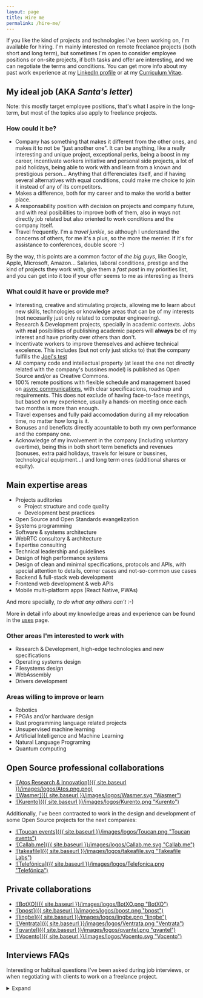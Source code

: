 ```yaml
---
layout: page
title: Hire me
permalink: /hire-me/
---
```


If you like the kind of projects and technologies I've been working on, I'm
available for hiring. I'm mainly interested on remote freelance projects (both
short and long term), but sometimes I'm open to consider employee positions or on-site projects, if both tasks and offer are interesting, and we can negotiate
the terms and conditions. You can get more info about my past work experience at
my [LinkedIn profile](https://www.linkedin.com/in/piranna/) or at my
[Curriculum Vitae](https://www.dropbox.com/s/0jo5lizq0xp0j39/Leganes-Combarro_Jesus_resume.pdf).

## My ideal job (AKA *Santa's letter*)

Note: this mostly target employee positions, that's what I aspire in the
long-term, but most of the topics also apply to freelance projects.

### How could it be?

- Company has something that makes it different from the other ones, and makes
  it to not be "just another one". It can be anything, like a really interesting
  and unique project, exceptional perks, being a boost in my career, incentivate
  workers initiative and personal side projects, a lot of paid holidays, being
  able to work with and learn from a known and prestigious person... Anything
  that differenciates itself, and if having several alternatives with equal
  conditions, could make me choice to join it instead of any of its competitors.
- Makes a difference, both for my career and to make the world a better place.
- A responsability position with decision on projects and company future, and
  with real posibilities to improve both of them, also in ways not directly job
  related but also oriented to work conditions and the company itself.
- Travel frequently. I'm a *travel junkie*, so although I understand the
  concerns of others, for me it's a plus, so the more the merrier. If it's for
  assistance to conferences, double score :-)

By the way, this points are a common factor of *the big guys*, like Google,
Apple, Microsoft, Amazon... Salaries, laboral conditions, prestige and the kind
of projects they work with, give them a *fast past* in my priorities list, and
you can get into it too if your offer seems to me as interesting as theirs

### What could it have or provide me?

- Interesting, creative and stimulating projects, allowing me to learn about new
  skills, technologies or knowledge areas that can be of my interests (not
  necesarily just only related to computer engineering).
- Research & Development projects, specially in academic contexts. Jobs with
  **real** posibilities of publishing academic papers will **always** be of my
  interest and have priority over others than don't.
- Incentivate workers to improve themselves and achieve technical excelence.
  This includes (but not only just sticks to) that the company fulfills the
  [Joel's test](https://www.joelonsoftware.com/2000/08/09/the-joel-test-12-steps-to-better-code/)
- All company code and intellectual property (at least the one not directly
  related with the company's bussines model) is published as Open Source and/or
  as Creative Commons.
- 100% remote positions with flexible schedule and management based on
  [async communications](https://doist.com/blog/asynchronous-communication/),
  with clear specificacions, roadmap and requirements. This does not exclude of
  having face-to-face meetings, but based on my experience, usually a hands-on
  meeting once each two months is more than enough.
- Travel expenses and fully paid accomodation during all my relocation time, no
  matter how long is it.
- Bonuses and beneficts directly acountable to both my own performance and the
  company one.
- Acknowledge of my involvement in the company (including voluntary overtime),
  being this in both short term beneficts and revenues (bonuses, extra paid
  holidays, travels for leisure or bussines, technological equipment...) and
  long term ones (additional shares or equity).

## Main expertise areas

- Projects auditories
  - Project structure and code quality
  - Development best practices
- Open Source and Open Standards evangelization
- Systems programming
- Software & systems architecture
- WebRTC consultory & architecture
- Expertise consulting
- Technical leadership and guidelines
- Design of high performance systems
- Design of clean and minimal specifications, protocols and APIs, with special
  attention to details, corner cases and not-so-common use cases
- Backend & full-stack web development
- Frontend web development & web APIs
- Mobile multi-platform apps (React Native, PWAs)

And more specially, *to do what any others can't* :-)

More in detail info about my knowledge areas and experience can be found in the
[uses](uses.md) page.

### Other areas I'm interested to work with

- Research & Development, high-edge technologies and new specifications
- Operating systems design
- Filesystems design
- WebAssembly
- Drivers development

### Areas willing to improve or learn

- Robotics
- FPGAs and/or hardware design
- Rust programming language related projects
- Unsupervised machine learning
- Artificial Intelligence and Machine Learning
- Natural Language Programing
- Quantum computing

## Open Source professional collaborations

- [![Atos Research & Innovation]({{ site.baseurl }}/images/logos/Atos.png.png)](https://atos.net/en/about-us/innovation-and-research)
- [![Wasmer]({{ site.baseurl }}/images/logos/Wasmer.svg "Wasmer")](https://wasmer.io/)
- [![Kurento]({{ site.baseurl }}/images/logos/Kurento.png "Kurento")](https://www.kurento.org/)

Additionally, I've been contracted to work in the design and development of some
Open Source projects for the next companies:

- [![Toucan events]({{ site.baseurl }}/images/logos/Toucan.png "Toucan events")](http://toucan.events/)
- [![Callab.me]({{ site.baseurl }}/images/logos/Callab.me.svg "Callab.me")](https://callab.me/)
- [![takeafile]({{ site.baseurl }}/images/logos/takeafile.svg "Takeafile Labs")](https://takeafile.com)
- [![Telefónica]({{ site.baseurl }}/images/logos/Telefonica.png "Telefónica")](https://www.telefonica.com)

## Private collaborations

- [![BotXO]({{ site.baseurl }}/images/logos/BotXO.png "BotXO")](https://www.botxo.ai/)
- [![bpost]({{ site.baseurl }}/images/logos/bpost.png "bpost")](https://www.bpost.be/)
- [![lingbe]({{ site.baseurl }}/images/logos/lingbe.png "lingbe")](https://lingbe.com/)
- [![Ventrata]({{ site.baseurl }}/images/logos/Ventrata.png "Ventrata")](https://ventrata.com/)
- [![qvantel]({{ site.baseurl }}/images/logos/qvantel.png "qvantel")](https://www.qvantel.com/)
- [![Vocento]({{ site.baseurl }}/images/logos/Vocento.svg "Vocento")](https://www.vocento.com/)

## Interviews FAQs

Interesting or habitual questions I've been asked during job interviews, or when
negotiating with clients to work on a freelance project.

<details>
  <summary>Expand</summary>

### 🤝 Introduction questions

#### Why should I hire you? What makes you different from other candidates?

Computers engineering has been my vocation since I was 14 years old, and since
then I've been involved with computers in a lot of aspects, like being one of
the most active member of MadridWireless and AlcorcónWireless citizen wireless
groups or [Madrid Macintosh Users Group](http://gumcam.org), or being one of the
founder member of [Robotic and Domotic Spain Association](https://www.arde.cc).
I've been working as computers programmer professionally since 17 years old, and
also being involved in Open Source communities since then. I love puzzles and
anything that can be an intellectual challenge to me (that's one of the reasons
I started to learn chinese), and for me programing is like a sort of creative
jigsaw. Due to that, I've been involved in the development of more than 300 Open
Source projects, some of them awarded in national championships, and also I've
being invited to do keynotes and stand-up at several national conferences, and
I'm proud to say that I have been able to work all my life in my true passion.

My background has provided me a lot of experience and knowledge in almost all
computers engineering areas, both professionally or in side projects, so I can
be able to understand the implications of each decision at several levels (extra
costs, delays, performance issues, bandwidth usage, user experience, possible
bottlenecks...), and clearly explain the systems tradeoffs and business
implications that are derived for each one of them. I love high edge technology
and to know how everything works and what's able to do. This gives me a tendency
to put technology on its limits, sometimes unconsciosly and anothers on
purposse, by using the code or service beyond the developer original intention,
but also to find and use the most concise, specific and idiomatic way of doing
the things by using any available feature or design decision that can help to
write a clean and maintenable code, that usually leads me to find bugs and usage
corner cases. That also has lead myself to put high attention on code quality
and to develop simple and minimal APIs in all the code I develop, and to enforce
that high quality standards on others.

#### What do your think about code tests? Do you do take-home code assignements?

Short answer: **NO**.

Long answer:

I have no problems about doing technical interviews, but I have a "no unpaid
code tests" policy, that apply to both pair-coding tests but more specially
take-home code assignements. I have more than 16 years of Open Source code in my
[Github account](https://github.com/piranna) and my
[projects portfolio](projects.md), that clearly show my capabilities and code
quality standards, and the time I spend on your code tests is money I'm not
earning on my freelance projects, or time I'm not with my friends, family or
hobbies.

If you consider that's not enought and need to check yourself my work, you can
contract me for some hours as a freelance to do an actual task in your code
base, so you can evaluate my work on first hand. If you *still* insists that I
need to do an unpaid code test or take-home code assignement, for me it's an
almost instant discard of your offer, specially if I'm told so at the end of an
interview instead of tell me how the full selection process is before hand.
That's rude, and I feel betrayed by you making waste my time, and it shows how
low do you value your employees-to-be work-life balance if you don't respect it
starting at the selection process.

By the way, *big guys* like Google, Apple, Microsoft, IBM, Amazon, Facebook,
Ebay... **don't** do code tests, but instead they do in-site technical
interviews, paying flight tickets and hotel rooms if needed. They *value* their
employees and candidates time and invest in them, so don't be more *picky* than
them, and show that you are truly interested in your candidates too.

#### Where are you located?

I travel frequently and don't have a fixed location. Mostly I'm living in
western Europe (UTC to UTC+2 timezones), but I'm also frequently visiting United
Arabic Emirates and India (UTC+4 and UTC+5.5 timezones).

If your question is related to adjust your salary offer to life level costs, you
can target your offer to the region of London, Great Britain for western Europe
projects, and Abu Dhabi, United Arabic Emirates for middle East and Asia based
projects.

#### Are you available to relocate?

I'm interested mostly just only on 100% remote positions, specially regarding
freelance projects. I can consider in-site or hybrid job positions or reloation
depending of the conditions, mandatory ones are:

- job location needs to be easily accesible in public transport, or company
  provides a driver, cab or taxi. All transport costs will be paid by the
  company
- daily conmute time will be considered part of my paid working hours, being
  that regular or extra ones depending of the assigned schedule. Conmute hours
  can be compensated as extra paid holidays or free days too
- all this conditions needs to be specified in the contract

Additionally, for in-site or hybrid job positions:

- in **Madrid (Spain) area**, company will pay meal diets for all the days I
  would need to be presentially
- in **outside of Madrid area**, company will pay both arrive and leave flight
  or train tickets (also if it's in a daily or weekly basis), and accomodation
  for all the time I would need to be presentially

Finally, if due to costs, times or logistics permanent relocation is mandatory,
additionally:

- company will provide accomodation during all the time of the trial period, or
  all the in-site time for freelance projects. After that, company will provide
  a monthly bonus or salary / honoraries increment to cover flat rental costs
- inside **Spain**, base salary will be equal or better to what I can get for an
  in-site position in Madrid (Spain)
- outside **Spain**, base salary / honoraries will be at least a 30% higher or
  better to what I can get for a similar job position working on remote, and
  company offer will also includes social beneficts equal or better to the Spain
  basic legal ones, including health insurance, paid holidays, work and legal
  rights...

If it's not possible to meet these requirements, I'm also able to work 100% on
remote and travel as frequently as required, as far as company pays flight /
train tickets, diets and hotel room. In fact, I'm a *travel junkie*, and I would
consider the requirement of need to travel frequently as an advantage of the job
position :-)

### 💻 Technology

#### What's your favorite tech stack?

I don't have a fixed one and I'm flexible with the technology to be used, it
mostly depends on what one does the best fit for each project, but in general
terms, depending of what's the project scope and in order of preference, my
favorites ones are:

- **Low level**: [Rust](https://www.rust-lang.org/) or `C/C++`
- **High level**: [Node.js](https://nodejs.org) or
  [Python](https://www.python.org/), depending on the priority on each poject
  about IO performance or code readibility. I also **love** to use high level
  languages for non-critical low level programming when possible, like
  [filesystems](projects.md#pirannafs), hardware drivers, automation, building
  tools... or, why not, full [operating systems](projects.md#nodeos) :-) At this
  moment I'm also considering `Rust` as an interesting alternative for these
  tasks too.
- **UI**: CLI and terminal tools, web-based technologies, or ReactNative
- **web frameworks**:
  - **backend**: [JAMstack](https://jamstack.org/),
    [fastify](https://www.fastify.io/), [Django](https://www.djangoproject.com/)
    or [Twisted](https://twistedmatrix.com/). It also depends of the fit of
    technology to each project, or availability of resources, allowed time or
    off-the-shelves libraries
  - **frontend**: [React Native](https://reactnative.dev/) (both for portable
  mobile aps and [web](https://github.com/necolas/react-native-web)),
  [React](https://es.reactjs.org/), and for performance and code compatibility
  with desktop and server, combined with `Rust` compiled to
  [WebAssembly](https://webassembly.org/)

#### Are you interested in learning new technologies? Which ones and why?

At this moment I'm learning about Machine Learning and AI, where I'm more
interested in Natural Language Programming and Understandable Neural Networks,
and I'm improving my skills with Rust programming language. I'm also interested
on learning about Quantum Computing, and recently I self-teached about Verilog
HDL and hardware design. I'm also interested on improve my knowledge about video
streaming and network protocols.

I'm a hands-on learner and a bit obssesed with technical details, so if I get
some interesting project between my hands or find something that I think can be
fixed or improved, I don't have problems learning new skills or knowledge that
can be useful to me to do it, specially if they are stablished and future-proof
industrial standards and not just some temporally fashioned or hyped libraries
and frameworks.

#### What are the three things you think are the most important to improve a software project?

1. Write specs and document the behaviour that should have the project, and keep
   it updated while it's being implemented with its actual one
2. Register and trace all the errors, so they can be replicated later
3. Fully automate all processes, remove the human factor always that's possible

### 🏆 Achievements

#### What's the technical challenge you are most proud of?

I've designed and developed my own Operating System [NodeOS](projects.md#nodeos)
with more than 6000 stargazers on Github and winner of national Universitary
Free Software Championship. It was also my bachelor thesis, graduated with
distinction.

You can find more info about this and other projects I've worked on and that I'm
proud of, both mine or from others, in the [projects](projects.md) page.

#### Could you share some numbers about the projects you've worked on? e.g.: users, requests, downloads, etc

- NodeOS has more than 6000 stargazers on Github
- Published more than 175 packages in [npm](https://www.npmjs.com/~piranna)
- 3 times winner of [CUSL](https://www.concursosoftwarelibre.org/), spanish
  national Universitary Free Software Championship (PirannaFS, ShareIt! and
  NodeOS)
- Worked on 2 adquired start-ups (Kurento and lingbe)
- Referenced in the book
  [HTML5 for Masterminds](http://www.formasterminds.com/html5_for_masterminds_3rd_edition/)
  by J.D. Gauchat due to my pioneer work on WebRTC with
  [DataChannels-polyfill](https://github.com/ShareIt-project/DataChannel-polyfill)

### 👨 Personal questions

#### Tell me about a real life, non-technical hack you've done

[Five guys](https://www.fiveguys.com/) offers a veggie sandwich, where you can
add grilled cheese as an extra. At the same time, they also offer a grilled
cheese sandwich. You can add to the sandwiches all the toppings that you want by
free... and they have available as toppings all the same ingredients that are
part of the veggie sandwich, minus the grilled cheese. So, the hack is, by
taking as basis a grilled cheese hamburguer and adding as toppings all the
ingredients of the veggie sandwich, you can have a cheese veggie sandwich also
cheaper than the original veggie sandwich alone. The first time I put in
practice this hack, the cashier was not funny at all, as if she would be angry
with me for discovering that loop-hole.

As a side note, I personally find Five Guys hamburguers to have too much fat,
being in my opinion this "hack" or the original cheese veggie sandwich the only
tasteful ones they have. That's how I found this loop-hole in the first place,
and since then my "hack" sandwich is usually the only product I consume from them the few times I buy there.

#### What are your hobbies outside of work?

Besides working on my own research side projects, I like running, travelling,
dinner out, visit museums, going to cinema or reading, between others.

#### What achievements are you more proud of, outside of technology?

I'm mostly proud of the achievements with my personal side projects (technology
is my hobby), but besides that, I'm also proud of have done the New Year's Eve
10km run in 53 minutes, and that I've started learning chinese.

#### If you could be able to organize an intelectual dinner, what three people (live or dead) would you invite?

The two first ones would be
[Nikola Tesla](https://en.wikipedia.org/wiki/Nikola_Tesla), and my friend
[Elisenda Bou](https://www.linkedin.com/in/elisendabou), one of the most
brilliant minds I've ever meet 😛

Third one would be a bit more difficult.
[Thomas Edison](https://en.wikipedia.org/wiki/Thomas_Edison) is a good option as
a justapoint of Nikola Tesla, but although being a good inventor too, it was a
bit prepotent and pretentious.
[Leonardo da Vinci](https://en.wikipedia.org/wiki/Leonardo_da_Vinci) would be my
next option (was one of my idols since a child), but it's a bit topic and
outdated, so in a more actual context I would have doubts to choose between
[Elon Musk](https://en.wikipedia.org/wiki/Elon_Musk) or
[Steve Jobs](https://en.wikipedia.org/wiki/Steve_Jobs). That would make four and
no three persons, but being there all of us 5, that would be a really
interesting dinner and maybe new projects or new ideas would appear there.

I'm not sure if Steve Jobs could sound a bit cliche or more like a strange
selection, since he's the only one that's not an engineer. Apple is now a
consumer product and a status symbol, but before his death, due to his high
standards Apple computers were a simbol of quality and things well done and a
creative tool. It's documented that he wanted macOS to be an Open Source
operating system like Linux, and this was not possible because by doing so,
Microsoft would have not ported Office suite to it. Something similar happened
with iTunes Store, where he doesn't want to use DRM on their published songs,
allowing them to be freely usable and redistribuible, and he was forced to add
it by an exigence of discrographic records. This kind of ideals about free and
open knowledge and culture are something I totally feel identified myself with.

#### What things do you have in your personal "life's to-do" list?

My major dream since I was a child was to became an astronaut, since I had the
idea that as a scientist, it was not possible to get higher, both literal or
metaphorically. The main reason was to feel ingravity, so since now I've lost
almost any oportunity to became an astronaut, now on absolut top of my list is
to do a [zero G fligth](https://en.wikipedia.org/wiki/Reduced-gravity_aircraft)
🙂.

In second place, it's to do a travel around the world. I don't have a particular
destination or route, just only to visit as most countries as possible... and
return to my journey's origin from the other side :-D Relate to that, a recent
incorporation to the list is to became myself a member of
[the Travelers' Century Club](https://travelerscenturyclub.org/), that represent
travelers who have visited 100 or more of the world's countries and territories
(by the moment I've visited 13 and counting). Also related to this is to visit
Antartica and join the [300 Club](https://en.wikipedia.org/wiki/300_Club) 😀.

#### How do you expect your boss should be?

The most important things, it has a technical background, so it can understand
when i explain what problems does we have or why something can't be done.

The second one, *make money* is not its priority, and it's managing the company
because really love what it's doing and believe in the company itself, also when
it's in losses. It must not take decissions just only based on economics, no
matter the consecuences.

I truly believe that work must be done by some reasons besides money itself
(it's acceptable to work focused on *what can we get* with that money, though),
and *make money* must be just a side effect of working, not its main reason to
be. I have already changed jobs in the past just for that single reason, where
nobody cared by the company and everybody was there only for the (huge) monthly
payment, including me. When I got myself that I was not behaving according to my
ethic principles, I left the company.

### 🏢 Company culture

#### What types of companies have you worked in? e.g.: startups, consulting, enterprise, agencies, etc

I've worked for some stablished enterprises like
[Telefónica](https://www.telefonica.com), and a couple of times for consulting
firms or freelance agencies, but the ones I've worked more times and enojed the
most has always been freelance projects on my own and startups, some of them
later adquired by bigger companies like [Kurento](https://www.kurento.org/)
(adquired by [Twilio](https://www.twilio.com/)) or [lingbe](https://lingbe.com/)
(adquired by [italki](https://www.italki.com/)).

#### What type of company would you like to work for and why?

I like to work on startup companies, or in a startup-like minded team, since
they are the most creative and dynamic ones. I would like to work on research &
development or on a company that has its own product, and a company that's
mostly focused on the quality of their product over any other aspect, instead of
being directed by sales department or any predefined deadlines.

In short: I want to work on an engineering company, not just a technological
one.

#### What do you look for in a company or project?

- Engineering companies, not technology ones.
- Innovation, design of new technologies, and usage and development of open and
  standard specifications. I totally identify myself with the motto of my
  *alma mater*, the [Rey Juan Carlos University](https://www.urjc.es/):
  *non nova, sed nove* ("not a new one, but in a new way").

In a similar way, I consider myself a practical person but with ethical
principles, and hope the ones of clients and companies I work with are aligned
to mines:

- "*Make money*" is **not** one of the company main priorities (both directly or
  indirectly), nor it's of their clients, or at least it's not the main purposse
  of the project I'm going to work with. I work mostly for the project and the
  technology themselves and what I can learn from them, not for their revenues.
  Acording to my *ethos*, money and beneficts must always be a collateral effect
  of work and a medium to achieve experiences, not a main objective by itself.
- If *money* is a direct or indirect core concept of the project up to the point
  that removing it makes the project pointless, probably I would not be so much
  interested on working on it. Other elements like the technologies being used
  or the project concept or the oportunities that it can provide me can help,
  but definitely not by the project itself alone.

#### Do you prefer to work alone, or as part of a group?

I like to work in a group, specially on small ones focused on a single project
where there's a clear roadmap on what to do, or where technical expertise of
co-workers is high and everybody is trying to do their best. This open the door
to the posibility of discuss the different approachs to the problems and learn
ones from the others. In the same way, when I have a lead or expert role, I
like to surround me of co-workers with good technical skils so I can take in
account their points of view too when defining the project architecture, the
development guidelines or the project quality bar that other have to follow. In
other cases where that's not possible, I usualy like to work as part of a group
where people can be focused each one on an area of the code that they can master
and know in detail and manage it on their own, so everybody can be able to focus
on their knowledge area.

#### What do you value the most about a team?

- Team lead is somebody I can learn from, or somebody humble that know its
  limits and when it's better to trust in the experts knowledge, also when they
  are lower on the company hierarchy
- Team members are motivated, distressed, and working together for the same goal
- Everybody is focused trying to achieve technical excellence, and doing their
  best instead of doing it fast
- Co-workers are technically as good as me or better, so I can be able to learn
  from them, or they have initiative and are eager to learn and improve
  themselves

As cleary explained at <https://mailchi.mp/bonillaware/sabotear-tu-empresa>,
these points are a direct result of having a motivated team, and that's a
responsability of the company itself:

> To motivate our team members -beyond a correct retribution- we only need to
> create an environment where they can do their work well, where each time they
> can do it better and, in addition, they contribute to a purposse whom they
> believe, beyond earn more and more money.

#### Do you currently have a job? What do you like and dislike about it?

Currently I'm working as *WebRTC Architect* for [Dyte](https://www.dyte.io/) as
my main job and as part-time freelance developer, consultor and auditor. In that
way, I'm always actively looking for freelance projects to work on remote in my
spare time (maybe yours! :-D ).

##### 👍 Likes

- 4-days work weeks
- walking distance from my home
- lots of schedule flexibility
- reduced day all the year
- over average payment
- interesting technological area (chatbots)

##### 👎 Dislikes

- legacy code and design decissions, and almost no time sloted to fix them
- architecture complex and very cohexionated, with lots of inter-dependencies
  between projects

#### What would motivate you to change job?

1. The most important, an interesting project that caught my attention and
   motivates me to do the change by itself, no matter any other things like
   salary, relocation or social beneficts. This can be the project topic,
   technologies being used, the profesional or academic career oportunities that
   it can offer me...
2. A salary according to my expectations.
3. Quantity and quality of social beneficts provided in addition to the salary,
   specially restaurant card, public transport card, gym subscription, remote
   work, flexible schedule...

#### What would motivate you to join a new project?

- Higher salary maintaining or improving all my perks and social beneficts
- Work on a research project, ideally somewhat related to own research areas
- Position with responsability that could help me to improve my career both
  profesional and academically, with publishing of papers

#### What you are looking for in your next job?

A project I can feel my own and get involved on it, helping to define its shape.
Also a project that can make me proud of and help to learn new things and
improve my career, ideally both profesionally and in academic areas.

#### If I made you an offer, what would make you to reject it?

If we get up to this point, probably I would have already consider the pros &
cons regarding changing my current job, so only I would reject a job offer if
the tasks I would be involved are not motivational enought, or the final salary
difference with my current job would not compensate the change (this is
specially important in the case when relocation is required and it makes me a
drop in my buying level and/or life quality), so it's better that we discuss
these topics in the first interview to don't waste everybody time.

</details>

